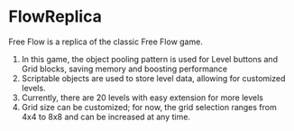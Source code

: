 # FlowReplica
 
Free Flow is a replica of the classic Free Flow game.

1) In this game, the object pooling pattern is used for Level buttons and Grid blocks, saving memory and boosting performance
2) Scriptable objects are used to store level data, allowing for customized levels.
3) Currently, there are 20 levels with easy extension for more levels
4) Grid size can be customized; for now, the grid selection ranges from 4x4 to 8x8 and can be increased at any time.
   
